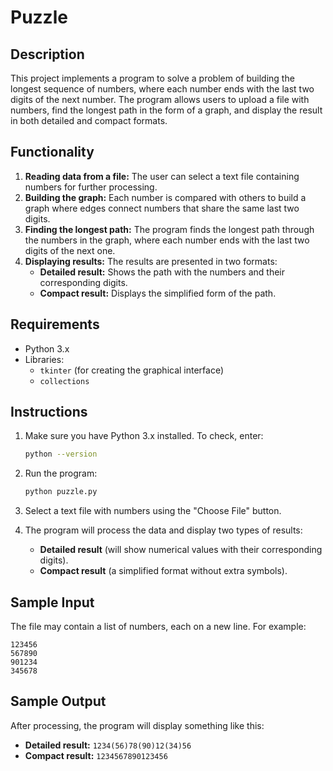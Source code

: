 # Puzzle

## Description

This project implements a program to solve a problem of building the longest sequence of numbers, where each number ends with the last two digits of the next number. The program allows users to upload a file with numbers, find the longest path in the form of a graph, and display the result in both detailed and compact formats.

## Functionality

1. **Reading data from a file:** The user can select a text file containing numbers for further processing.
2. **Building the graph:** Each number is compared with others to build a graph where edges connect numbers that share the same last two digits.
3. **Finding the longest path:** The program finds the longest path through the numbers in the graph, where each number ends with the last two digits of the next one.
4. **Displaying results:** The results are presented in two formats:
   - **Detailed result:** Shows the path with the numbers and their corresponding digits.
   - **Compact result:** Displays the simplified form of the path.

## Requirements

- Python 3.x
- Libraries:
  - `tkinter` (for creating the graphical interface)
  - `collections`

## Instructions

1. Make sure you have Python 3.x installed. To check, enter:
   ```bash
   python --version
   ```

2. Run the program:
   ```bash
   python puzzle.py
   ```

3. Select a text file with numbers using the "Choose File" button.

4. The program will process the data and display two types of results:
   - **Detailed result** (will show numerical values with their corresponding digits).
   - **Compact result** (a simplified format without extra symbols).

## Sample Input

The file may contain a list of numbers, each on a new line. For example:

```
123456
567890
901234
345678
```

## Sample Output

After processing, the program will display something like this:

- **Detailed result:** `1234(56)78(90)12(34)56`
- **Compact result:** `1234567890123456`
